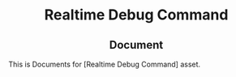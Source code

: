<div align="center">
  <h1> Realtime Debug Command </h1>
  <h2> Document </h2>
</div>

This is Documents for [Realtime Debug Command] asset.
